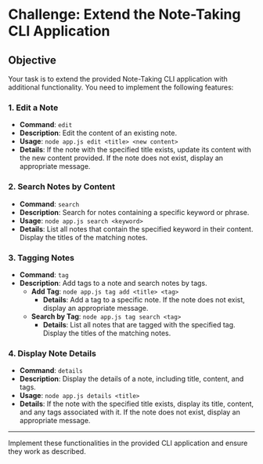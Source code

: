 # Challenge: Extend the Note-Taking CLI Application

## Objective

Your task is to extend the provided Note-Taking CLI application with additional functionality. You need to implement the following features:

### 1. Edit a Note

- **Command**: `edit`
- **Description**: Edit the content of an existing note.
- **Usage**: `node app.js edit <title> <new content>`
- **Details**: If the note with the specified title exists, update its content with the new content provided. If the note does not exist, display an appropriate message.

### 2. Search Notes by Content

- **Command**: `search`
- **Description**: Search for notes containing a specific keyword or phrase.
- **Usage**: `node app.js search <keyword>`
- **Details**: List all notes that contain the specified keyword in their content. Display the titles of the matching notes.

### 3. Tagging Notes

- **Command**: `tag`
- **Description**: Add tags to a note and search notes by tags.
  - **Add Tag**: `node app.js tag add <title> <tag>`
    - **Details**: Add a tag to a specific note. If the note does not exist, display an appropriate message.
  - **Search by Tag**: `node app.js tag search <tag>`
    - **Details**: List all notes that are tagged with the specified tag. Display the titles of the matching notes.

### 4. Display Note Details

- **Command**: `details`
- **Description**: Display the details of a note, including title, content, and tags.
- **Usage**: `node app.js details <title>`
- **Details**: If the note with the specified title exists, display its title, content, and any tags associated with it. If the note does not exist, display an appropriate message.

---

Implement these functionalities in the provided CLI application and ensure they work as described.
